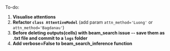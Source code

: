 To-do:
1. __Visualise attentions__
2. __Refactor ``class AttentiveModel``__ (add param ``attn_method='Luong'`` or ``attn_method='Bagdanau'``)
3. __Before deleting outputs(cells) with beam_search issue -- save them as .txt file and commit  to a ``logs`` folder__
4. __Add verbose=False to beam_search_inference function__